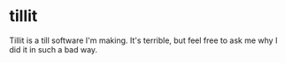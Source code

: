 # tillit

Tillit is a till software I'm making. It's terrible, but feel free to ask me why I did it in such a bad way.
